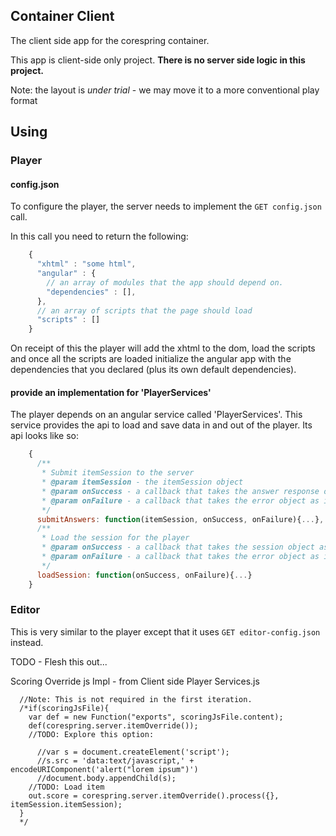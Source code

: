 ## Container Client

The client side app for the corespring container.

This app is client-side only project. **There is no server side logic in this project.**

Note: the layout is *under trial* - we may move it to a more conventional play format

## Using

### Player

#### config.json
To configure the player, the server needs to implement the `GET config.json` call.

In this call you need to return the following:

```javascript
    {
      "xhtml" : "some html",
      "angular" : {
        // an array of modules that the app should depend on.
        "dependencies" : [],
      },
      // an array of scripts that the page should load
      "scripts" : []
    }
```

On receipt of this the player will add the xhtml to the dom, load the scripts and once all the scripts are loaded
initialize the angular app with the dependencies that you declared (plus its own default dependencies).

#### provide an implementation for 'PlayerServices'

The player depends on an angular service called 'PlayerServices'. This service provides the api to load and save data
in and out of the player. Its api looks like so:

```javascript
    {
      /**
       * Submit itemSession to the server
       * @param itemSession - the itemSession object
       * @param onSuccess - a callback that takes the answer response object as its first parameter
       * @param onFailure - a callback that takes the error object as its first parameter
       */
      submitAnswers: function(itemSession, onSuccess, onFailure){...},
      /**
       * Load the session for the player
       * @param onSuccess - a callback that takes the session object as its first parameter
       * @param onFailure - a callback that takes the error object as its first parameter
       */
      loadSession: function(onSuccess, onFailure){...}
    }
```

### Editor

This is very similar to the player except that it uses `GET editor-config.json` instead.

TODO - Flesh this out...


Scoring Override js Impl - from Client side Player Services.js

      //Note: This is not required in the first iteration.
      /*if(scoringJsFile){
        var def = new Function("exports", scoringJsFile.content);
        def(corespring.server.itemOverride());
        //TODO: Explore this option:

          //var s = document.createElement('script');
          //s.src = 'data:text/javascript,' + encodeURIComponent('alert("lorem ipsum")')
          //document.body.appendChild(s);
        //TODO: Load item
        out.score = corespring.server.itemOverride().process({}, itemSession.itemSession);
      }
      */



